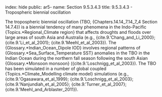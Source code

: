 index: hide
public: ar5-
name: Section 9.5.3.4.3
title: 9.5.3.4.3 - Tropospheric biennial oscillation

The tropospheric biennial oscillation (TBO, {Chapters.14.14_7.14_7_4 Section 14.7.4}) is a biennial tendency of many phenomena in the Indo-Pacific {Topics.*Regional_Climate region} that affects droughts and floods over large areas of south Asia and Australia (e.g., {cite.9.'Chang_and_Li_2000}; {cite.9.'Li_et_al_2001}; {cite.9.'Meehl_et_al_2003}). The {Glossary.*Indian_Ocean_Dipole IOD} involves regional patterns of {Glossary.*Sea_Surface_Temperature SST} anomalies in the TBO in the Indian Ocean during the northern fall season following the south Asian {Glossary.*Monsoon monsoon} ({cite.9.'Loschnigg_et_al_2003}). The TBO has been simulated in a number of global coupled {Topics.*Climate_Modelling climate model} simulations (e.g., {cite.9.'Ogasawara_et_al_1999}; {cite.9.'Loschnigg_et_al_2003}; {cite.9.'Nanjundiah_et_al_2005}; {cite.9.'Turner_et_al_2007}; {cite.9.'Meehl_and_Arblaster_2011}).
